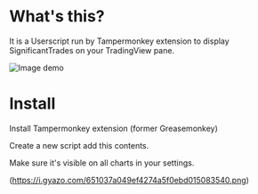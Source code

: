 # What's this?
It is a Userscript run by Tampermonkey extension to display SignificantTrades on your TradingView pane.

![Image demo](https://i.gyazo.com/b36275c5f5f582fd668535a254076ce1.png)


# Install
Install Tampermonkey extension (former Greasemonkey)

Create a new script add this contents.

Make sure it's visible on all charts in your settings. 

(https://i.gyazo.com/651037a049ef4274a5f0ebd015083540.png)
